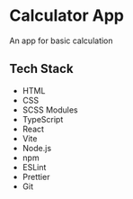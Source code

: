 # Calculator App

An app for basic calculation

## Tech Stack

-   HTML
-   CSS
-   SCSS Modules
-   TypeScript
-   React
-   Vite
-   Node.js
-   npm
-   ESLint
-   Prettier
-   Git
